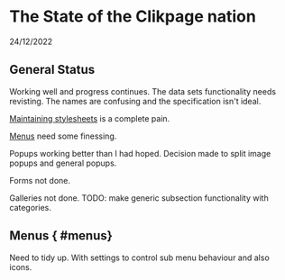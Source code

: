 # The State of the Clikpage nation

24/12/2022

## General Status

Working well and progress continues. The data sets functionality needs revisting. The names are confusing and the specification isn't ideal.

[Maintaining stylesheets](#stylesheets) is a complete pain. 

[Menus](#menus) need some finessing.

Popups working better than I had hoped. Decision made to split image popups and general popups.

Forms not done.

Galleries not done. TODO: make generic subsection functionality with categories.

## Menus { #menus}

Need to tidy up. With settings to control sub menu behaviour and also icons.


